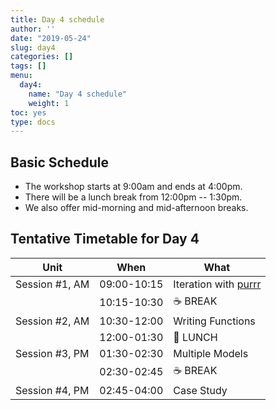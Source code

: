 ```yaml
---
title: Day 4 schedule
author: ''
date: "2019-05-24"
slug: day4
categories: []
tags: []
menu:
  day4:
    name: "Day 4 schedule"
    weight: 1
toc: yes
type: docs
---
```


## Basic Schedule

* The workshop starts at 9:00am and ends at 4:00pm.
* There will be a lunch break from 12:00pm -- 1:30pm.
* We also offer mid-morning and mid-afternoon breaks.

## Tentative Timetable for Day 4

| Unit           | When          | What                                                             |
|----------------|---------------|------------------------------------------------------------------|
| Session #1, AM | 09:00-10:15   | Iteration with [purrr](https://purrr.tidyverse.org)              |
|                | 10:15-10:30   | :coffee: BREAK                                                   |
| Session #2, AM | 10:30-12:00   | Writing Functions                                                |
|                | 12:00-01:30   | :fork_and_knife: LUNCH                                           |
| Session #3, PM | 01:30-02:30   | Multiple Models                                                  |
|                | 02:30-02:45   | :coffee: BREAK                                                   |
| Session #4, PM | 02:45-04:00   | Case Study                                                       |
